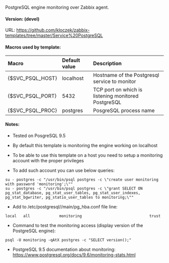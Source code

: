 PostgreSQL engine monitoring over Zabbix agent.

#### Version: (devel)
URL: https://github.com/kloczek/zabbix-templates/tree/master/Service%20PostgreSQL

#### Macros used by template:
| Macro | Default value | Description |
| :-- | :-- | :-- |
| {$SVC_PSQL_HOST} | localhost | Hostname of the Postgresql service to monitor |
| {$SVC_PSQL_PORT} | 5432 | TCP port on which is listening monitored PostgreSQL |
| {$SVC_PSQL_PROC} | postgres | PosgreSQL process name |

#### Notes:
* Tested on PosgreSQL 9.5

* By default this template is monitoring the engine working on localhost
* To be able to use this template on a host you need to setup a monitoring account with the proper privileges
* To add such account you can use below queries:
```
su - postgres -c "/usr/bin/psql postgres -c \"create user monitoring with password 'monitoring';\""
su - postgres -c "/usr/bin/psql postgres -c \"grant SELECT ON pg_stat_database, pg_stat_user_tables, pg_stat_user_indexes, pg_stat_bgwriter, pg_statio_user_tables to monitoring;\""
```
* Add to /etc/postgresql/<version>/main/pg_hba.conf file line:
```
local   all             monitoring                              trust
```
* Command to test the monitoring access (display version of the PostgreSQL engine):
```
psql -U monitoring -qAtX postgres -c "SELECT version();"

```
* PostgreSQL 9.5 documentation about monitoring:
https://www.postgresql.org/docs/9.6/monitoring-stats.html
